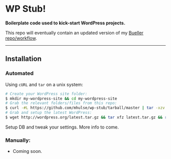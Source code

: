 # WP Stub!

**Boilerplate code used to kick-start WordPress projects.**

This repo will eventually contain an updated version of my [Bueller repo/workflow](https://github.com/mhulse/bueller).

---

## Installation

### Automated

Using `cURL` and `tar` on a unix system:

```bash
# Create your WordPress site folder:
$ mkdir my-wordpress-site && cd my-wordpress-site
# Grab the relevant folders/files from this repo:
$ curl -#L https://github.com/mhulse/wp-stub/tarball/master | tar -xzv --strip-components 1 --exclude=*/{.git*,.editor*,README.*,LICENSE,*.sublime*}
# Grab and setup the latest WordPress:
$ wget http://wordpress.org/latest.tar.gz && tar xfz latest.tar.gz && rm -f latest.tar.gz && mv wordpress wp
```

Setup DB and tweak your settings. More info to come.

### Manually:

* Coming soon.
